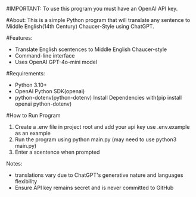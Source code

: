 #IMPORTANT:
To use this program you must have an OpenAI API key.

#About:
This is a simple Python program that will translate any sentence to Middle English(14th Century) Chaucer-Style using ChatGPT.

#Features:
 * Translate English scentences to Middle English Chaucer-style
 * Command-line interface
 * Uses OpenAI GPT-4o-mini model

#Requirements:
 * Python 3.10+
 * OpenAI Python SDK(openai)
 * python-dotenv(python-dotenv)
   Install Dependencies with(pip install openai python-dotenv)

#How to Run Program
 1. Create a .env file in project root and add your api key use .env.example as an example
 2. Run the program using python main.py (may need to use python3 main.py)
 3. Enter a scentence when prompted

Notes:
 * translations vary due to ChatGPT's generative nature and languages flexibility
 * Ensure API key remains secret and is never committed to GitHub
